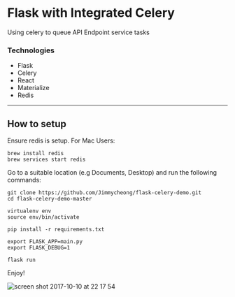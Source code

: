 # Flask with Integrated Celery
Using celery to queue API Endpoint service tasks

### Technologies 

- Flask 
- Celery 
- React 
- Materialize
- Redis

---
## How to setup 

Ensure redis is setup. For Mac Users: 

```
brew install redis
brew services start redis
```

Go to a suitable location (e.g Documents, Desktop) and run the following commands: 

```
git clone https://github.com/Jimmycheong/flask-celery-demo.git
cd flask-celery-demo-master

virtualenv env 
source env/bin/activate 

pip install -r requirements.txt 

export FLASK_APP=main.py
export FLASK_DEBUG=1

flask run

```

Enjoy!

![screen shot 2017-10-10 at 22 17 54](https://user-images.githubusercontent.com/22529514/31411242-e85c99d6-ae08-11e7-9358-c0c80de9b836.jpg)
